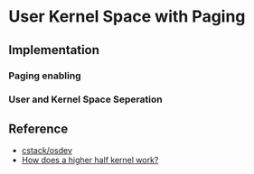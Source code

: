 # User Kernel Space with Paging
## Implementation
### Paging enabling
### User and Kernel Space Seperation
## Reference
* [cstack/osdev](https://github.com/cstack/osdev)
* [How does a higher half kernel work?](https://medium.com/@connorstack/how-does-a-higher-half-kernel-work-107194e46a64)
